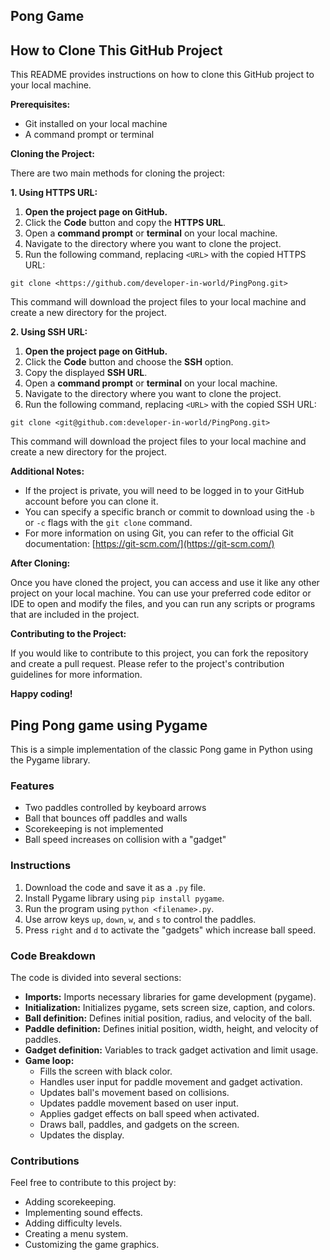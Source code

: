 ## Pong Game

## How to Clone This GitHub Project

This README provides instructions on how to clone this GitHub project to your local machine.

**Prerequisites:**

* Git installed on your local machine
* A command prompt or terminal

**Cloning the Project:**

There are two main methods for cloning the project:

**1. Using HTTPS URL:**

1. **Open the project page on GitHub.**
2. Click the **Code** button and copy the **HTTPS URL**.
3. Open a **command prompt** or **terminal** on your local machine.
4. Navigate to the directory where you want to clone the project.
5. Run the following command, replacing `<URL>` with the copied HTTPS URL:

```
git clone <https://github.com/developer-in-world/PingPong.git>
```

This command will download the project files to your local machine and create a new directory for the project.

**2. Using SSH URL:**

1. **Open the project page on GitHub.**
2. Click the **Code** button and choose the **SSH** option.
3. Copy the displayed **SSH URL**.
4. Open a **command prompt** or **terminal** on your local machine.
5. Navigate to the directory where you want to clone the project.
6. Run the following command, replacing `<URL>` with the copied SSH URL:

```
git clone <git@github.com:developer-in-world/PingPong.git>
```

This command will download the project files to your local machine and create a new directory for the project.

**Additional Notes:**

* If the project is private, you will need to be logged in to your GitHub account before you can clone it.
* You can specify a specific branch or commit to download using the `-b` or `-c` flags with the `git clone` command.
* For more information on using Git, you can refer to the official Git documentation: [https://git-scm.com/](https://git-scm.com/)

**After Cloning:**

Once you have cloned the project, you can access and use it like any other project on your local machine. You can use your preferred code editor or IDE to open and modify the files, and you can run any scripts or programs that are included in the project.

**Contributing to the Project:**

If you would like to contribute to this project, you can fork the repository and create a pull request. Please refer to the project's contribution guidelines for more information.

**Happy coding!**

## Ping Pong  game using Pygame

This is a simple implementation of the classic Pong game in Python using the Pygame library.

### Features

* Two paddles controlled by keyboard arrows
* Ball that bounces off paddles and walls
* Scorekeeping is not implemented
* Ball speed increases on collision with a "gadget"

### Instructions

1. Download the code and save it as a `.py` file.
2. Install Pygame library using `pip install pygame`.
3. Run the program using `python <filename>.py`.
4. Use arrow keys `up`, `down`, `w`, and `s` to control the paddles.
5. Press `right` and `d` to activate the "gadgets" which increase ball speed.

### Code Breakdown

The code is divided into several sections:

* **Imports:** Imports necessary libraries for game development (pygame).
* **Initialization:** Initializes pygame, sets screen size, caption, and colors.
* **Ball definition:** Defines initial position, radius, and velocity of the ball.
* **Paddle definition:** Defines initial position, width, height, and velocity of paddles.
* **Gadget definition:** Variables to track gadget activation and limit usage.
* **Game loop:**
    * Fills the screen with black color.
    * Handles user input for paddle movement and gadget activation.
    * Updates ball's movement based on collisions.
    * Updates paddle movement based on user input.
    * Applies gadget effects on ball speed when activated.
    * Draws ball, paddles, and gadgets on the screen.
    * Updates the display.

### Contributions

Feel free to contribute to this project by:

* Adding scorekeeping.
* Implementing sound effects.
* Adding difficulty levels.
* Creating a menu system.
* Customizing the game graphics.

